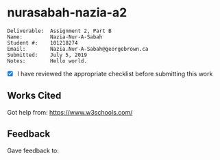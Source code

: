# nurasabah-nazia-a2
```
Deliverable:  Assignment 2, Part B
Name:         Nazia-Nur-A-Sabah
Student #:    101218274
Email:        Nazia.Nur-A-Sabah@georgebrown.ca
Submitted:    July 5, 2019
Notes:        Hello world.
```
- [X] I have reviewed the appropriate checklist before submitting this work

## Works Cited
Got help from: https://www.w3schools.com/

## Feedback
Gave feedback to:

